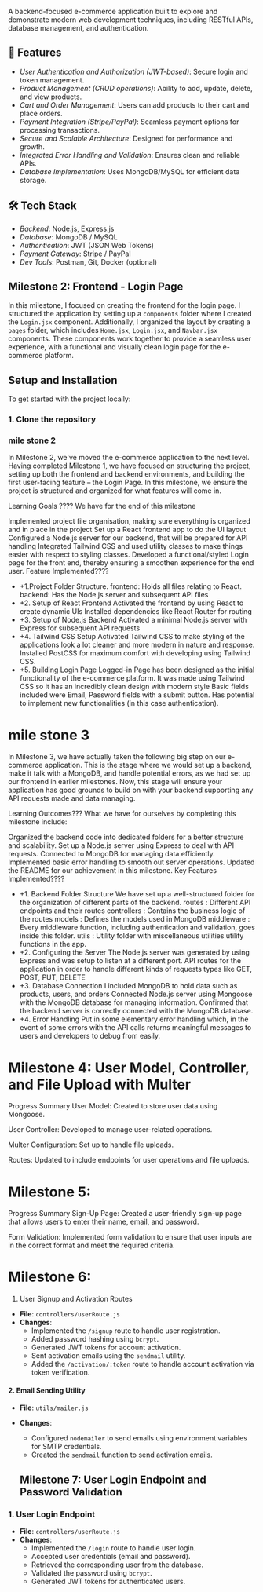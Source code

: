 A backend-focused e-commerce application built to explore and demonstrate modern web development techniques, including RESTful APIs, database management, and authentication.

## 🚀 Features
- *User Authentication and Authorization (JWT-based)*: Secure login and token management.
- *Product Management (CRUD operations)*: Ability to add, update, delete, and view products.
- *Cart and Order Management*: Users can add products to their cart and place orders.
- *Payment Integration (Stripe/PayPal)*: Seamless payment options for processing transactions.
- *Secure and Scalable Architecture*: Designed for performance and growth.
- *Integrated Error Handling and Validation*: Ensures clean and reliable APIs.
- *Database Implementation*: Uses MongoDB/MySQL for efficient data storage.


## 🛠 Tech Stack
- *Backend*: Node.js, Express.js
- *Database*: MongoDB / MySQL
- *Authentication*: JWT (JSON Web Tokens)
- *Payment Gateway*: Stripe / PayPal
- *Dev Tools*: Postman, Git, Docker (optional)



## Milestone 2: Frontend - Login Page

In this milestone, I focused on creating the frontend for the login page. I structured the application by setting up a `components` folder where I created the `Login.jsx` component. Additionally, I organized the layout by creating a `pages` folder, which includes `Home.jsx`, `Login.jsx`, and `Navbar.jsx` components. These components work together to provide a seamless user experience, with a functional and visually clean login page for the e-commerce platform.


## Setup and Installation

To get started with the project locally:

### 1. Clone the repository




### mile stone 2
In Milestone 2, we've moved the e-commerce application to the next level. Having completed Milestone 1, we have focused on structuring the project, setting up both the frontend and backend environments, and building the first user-facing feature – the Login Page. In this milestone, we ensure the project is structured and organized for what features will come in.

Learning Goals ????
We have for the end of this milestone

Implemented project file organisation, making sure everything is organized and in place in the project
Set up a React frontend app to do the UI layout
Configured a Node.js server for our backend, that will be prepared for API handling
Integrated Tailwind CSS and used utility classes to make things easier with respect to styling classes.
Developed a functional/styled Login page for the front end, thereby ensuring a smoothen experience for the end user.
Feature Implemented????️
- +1.Project Folder Structure.
frontend: Holds all files relating to React.
backend: Has the Node.js server and subsequent API files
- +2. Setup of React Frontend
Activated the frontend by using React to create dynamic UIs
Installed dependencies like React Router for routing
- +3. Setup of Node.js Backend
Activated a minimal Node.js server with Express for subsequent API requests
- +4. Tailwind CSS Setup
Activated Tailwind CSS to make styling of the applications look a lot cleaner and more modern in nature and response.
Installed PostCSS for maximum comfort with developing using Tailwind CSS.
- +5. Building Login Page
Logged-in Page has been designed as the initial functionality of the e-commerce platform.
It was made using Tailwind CSS so it has an incredibly clean design with modern style
Basic fields included were Email, Password fields with a submit button.
Has potential to implement new functionalities (in this case authentication).

# mile stone 3
In Milestone 3, we have actually taken the following big step on our e-commerce application. This is the stage where we would set up a backend, make it talk with a MongoDB, and handle potential errors, as we had set up our frontend in earlier milestones. Now, this stage will ensure your application has good grounds to build on with your backend supporting any API requests made and data managing.

Learning Outcomes???
What we have for ourselves by completing this milestone include:

Organized the backend code into dedicated folders for a better structure and scalability.
Set up a Node.js server using Express to deal with API requests.
Connected to MongoDB for managing data efficiently.
Implemented basic error handling to smooth out server operations.
Updated the README for our achievement in this milestone.
Key Features Implemented????️
- +1. Backend Folder Structure
We have set up a well-structured folder for the organization of different parts of the backend.
routes : Different API endpoints and their routes
controllers : Contains the business logic of the routes
models : Defines the models used in MongoDB
middleware : Every middleware function, including authentication and validation, goes inside this folder.
utils : Utility folder with miscellaneous utilities utility functions in the app.
- +2. Configuring the Server
The Node.js server was generated by using Express and was setup to listen at a different port.
API routes for the application in order to handle different kinds of requests types like GET, POST, PUT, DELETE
- +3. Database Connection
I included MongoDB to hold data such as products, users, and orders
Connected Node.js server using Mongoose with the MongoDB database for managing information.
Confirmed that the backend server is correctly connected with the MongoDB database.
- +4. Error Handling
Put in some elementary error handling which, in the event of some errors with the API calls returns meaningful messages to users and developers to debug from easily.
# Milestone 4: User Model, Controller, and File Upload with Multer
Progress Summary
User Model: Created to store user data using Mongoose.

User Controller: Developed to manage user-related operations.

Multer Configuration: Set up to handle file uploads.

Routes: Updated to include endpoints for user operations and file uploads.

# Milestone 5:
Progress Summary
Sign-Up Page: Created a user-friendly sign-up page that allows users to enter their name, email, and password.

Form Validation: Implemented form validation to ensure that user inputs are in the correct format and meet the required criteria.

# Milestone 6:
1. User Signup and Activation Routes
- **File**: `controllers/userRoute.js`
- **Changes**:
  - Implemented the `/signup` route to handle user registration.
  - Added password hashing using `bcrypt`.
  - Generated JWT tokens for account activation.
  - Sent activation emails using the `sendmail` utility.
  - Added the `/activation/:token` route to handle account activation via token verification.

#### 2. Email Sending Utility
- **File**: `utils/mailer.js`
- **Changes**:
  - Configured `nodemailer` to send emails using environment variables for SMTP credentials.
  - Created the `sendmail` function to send activation emails.

  ## Milestone 7: User Login Endpoint and Password Validation

### 1. User Login Endpoint
- **File**: `controllers/userRoute.js`
- **Changes**:
  - Implemented the `/login` route to handle user login.
  - Accepted user credentials (email and password).
  - Retrieved the corresponding user from the database.
  - Validated the password using `bcrypt`.
  - Generated JWT tokens for authenticated users.